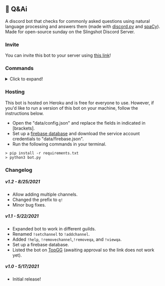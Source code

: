 ## 🚀 Q&Ai
A discord bot that checks for commonly asked questions using natural language processing and answers them (made with [discord.py](https://discordpy.readthedocs.io/en/stable/api.html#) and [spaCy](https://spacy.io/)). Made for open-source sunday on the Slingshot Discord Server. 

### Invite
You can invite this bot to your server using [this link](https://discord.com/oauth2/authorize?client_id=843968680680488980&scope=bot&permissions=93248)!

### Commands
<details>
<summary>Click to expand!</summary>

Use `q!help` for access the commands list.
<br>
<img src="https://i.imgur.com/ea1mGkr.png" width=600><br>
<br>

Use `q!invite` to get the invite link for the bot.
<br>
<img src="https://i.imgur.com/C4R5xCU.png" width=600><br>
<br>

Use `q!addchannel`/`q!removechannel` to add/remove a channel for the bot to watch.
<br>
<img src="https://i.imgur.com/LUUAyrq.png" width=600><br>
<br>

Use `q!addqa`/`q!removeqa` to add/remove questions and answers.
<br>
<img src="https://i.imgur.com/HTEfWrd.png" width=600><br>
<br>

Use `q!viewqa` to get a link to the questions/answers in the database.
<br>
<img src="https://i.imgur.com/JtQ8Uwd.png" width=600><br>
<br>

Once you've added a channel and some questions, the bot will answer questions in that channel!
<br>
<img src="https://i.imgur.com/OihRzdg.png" width=600><br>
</details>

### Hosting
This bot is hosted on Heroku and is free for everyone to use. However, if you'd like to run a version of this bot on your machine, follow the instructions below.
<br>
- Open the "data/config.json" and replace the fields in indicated in [brackets].
- Set up a [firebase database](https://console.firebase.google.com/) and download the service account credentials to "data/firebase.json".
- Run the following commands in your terminal.
```
> pip install -r requirements.txt 
> python3 bot.py
```

### Changelog
##### v1.2 - 8/25/2021
- Allow adding multiple channels.
- Changed the prefix to `q!`
- Minor bug fixes.

##### v1.1 - 5/22/2021
- Expanded bot to work in different guilds.
- Renamed `!setchannel` to `!addchannel`.
- Added `!help`, `!removechannel`,`!removeqa`, and `!viewqa`.
- Set up a firebase database.
- Listed the bot on [TopGG](https://top.gg/bot/843968680680488980) (awaiting approval so the link does not work yet).

##### v1.0 - 5/17/2021
- Initial release!
